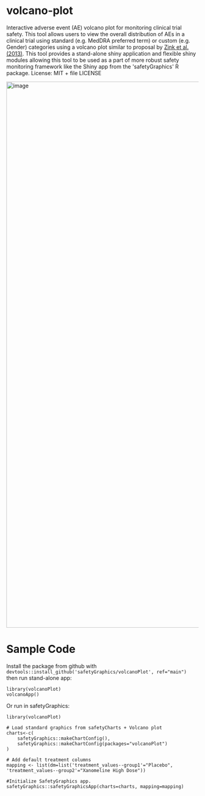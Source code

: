 # volcano-plot

Interactive adverse event (AE) volcano plot for monitoring clinical trial safety. This tool allows users to view the overall distribution of AEs in a clinical trial using standard (e.g. MedDRA preferred term) or custom (e.g. Gender) categories using a volcano plot similar to proposal by [Zink et al. (2013)](https://pubmed.ncbi.nlm.nih.gov/23690094/). This tool provides a stand-alone shiny application and flexible shiny modules allowing this tool to be used as a part of more robust safety monitoring framework like the Shiny app from the 'safetyGraphics' R package. 
License: MIT + file LICENSE

<img width="1429" alt="image" src="https://user-images.githubusercontent.com/3680095/172978390-a803a937-f156-4f49-b4e9-bae9bdb84d77.png">

# Sample Code
Install the package from github with `devtools::install_github('safetyGraphics/volcanoPlot', ref="main")` then run stand-alone app:

```
library(volcanoPlot)
volcanoApp()
```

Or run in safetyGraphics:
```
library(volcanoPlot)

# Load standard graphics from safetyCharts + Volcano plot
charts<-c(
    safetyGraphics::makeChartConfig(),
    safetyGraphics::makeChartConfig(packages="volcanoPlot")
)

# Add default treatment columns
mapping <- list(dm=list('treatment_values--group1'="Placebo", 'treatment_values--group2'="Xanomeline High Dose"))

#Initialize SafetyGraphics app. 
safetyGraphics::safetyGraphicsApp(charts=charts, mapping=mapping)
```
